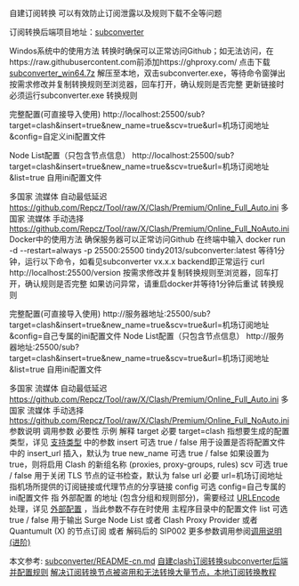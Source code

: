 自建订阅转换
可以有效防止订阅泄露以及规则下载不全等问题

订阅转换后端项目地址：[subconverter](https://github.com/tindy2013/subconverter)

Windos系统中的使用方法
转换时确保可以正常访问Github；如无法访问，在https://raw.githubusercontent.com前添加https://ghproxy.com/
点击下载[subconverter_win64.7z](https://github.com/tindy2013/subconverter/releases/download/v0.8.1/subconverter_win64.7z)
解压至本地，双击subconverter.exe，等待命令窗弹出
按需求修改并复制转换规则至浏览器，回车打开，确认规则是否完整
更新链接时必须运行subconverter.exe
转换规则

完整配置(可直接导入使用)
http://localhost:25500/sub?target=clash&insert=true&new_name=true&scv=true&url=机场订阅地址&config=自定义ini配置文件

Node List配置（只包含节点信息）
http://localhost:25500/sub?target=clash&insert=true&new_name=true&scv=true&url=机场订阅地址&list=true
自用ini配置文件

多国家 流媒体 自动最低延迟
https://github.com/Repcz/Tool/raw/X/Clash/Premium/Online_Full_Auto.ini
多国家 流媒体 手动选择
https://github.com/Repcz/Tool/raw/X/Clash/Premium/Online_Full_NoAuto.ini
Docker中的使用方法
确保服务器可以正常访问Github
在终端中输入
docker run -d --restart=always -p 25500:25500 tindy2013/subconverter:latest
等待1分钟，运行以下命令，如看见subconverter vx.x.x backend即正常运行
curl http://localhost:25500/version
按需求修改并复制转换规则至浏览器，回车打开，确认规则是否完整
如果访问异常，请重启docker并等待1分钟后重试
转换规则

完整配置(可直接导入使用)
http://服务器地址:25500/sub?target=clash&insert=true&new_name=true&scv=true&url=机场订阅地址&config=自己专属的ini配置文件
Node List配置（只包含节点信息）
http://服务器地址:25500/sub?target=clash&insert=true&new_name=true&scv=true&url=机场订阅地址&list=true
自用ini配置文件

多国家 流媒体 自动最低延迟
https://github.com/Repcz/Tool/raw/X/Clash/Premium/Online_Full_Auto.ini
多国家 流媒体 手动选择
https://github.com/Repcz/Tool/raw/X/Clash/Premium/Online_Full_NoAuto.ini
参数说明
调用参数	必要性	示例	解释
target	必要	target=clash	指想要生成的配置类型，详见 [支持类型](https://github.com/Repcz/Tool/tree/0bd8de4ce9f765fd04a94fe7d150bf4bcc440944/subconverter#%E6%94%AF%E6%8C%81%E7%B1%BB%E5%9E%8B) 中的参数
insert	可选	true / false	用于设置是否将配置文件中的 insert_url 插入，默认为 true
new_name	可选	true / false	如果设置为 true，则将启用 Clash 的新组名称 (proxies, proxy-groups, rules)
scv	可选	true / false	用于关闭 TLS 节点的证书检查，默认为 false
url	必要	url=机场订阅地址	指机场所提供的订阅链接或代理节点的分享链接
config	可选	config=自己专属的ini配置文件	指 外部配置 的地址 (包含分组和规则部分)，需要经过 [URLEncode](https://www.urlencoder.org/) 处理，详见 [外部配置](https://github.com/tindy2013/subconverter/blob/master/README-cn.md#%E5%A4%96%E9%83%A8%E9%85%8D%E7%BD%AE) ，当此参数不存在时使用 主程序目录中的配置文件
list	可选	true / false	用于输出 Surge Node List 或者 Clash Proxy Provider 或者 Quantumult (X) 的节点订阅 或者 解码后的 SIP002
更多参数调用参阅[调用说明 (进阶)](https://github.com/tindy2013/subconverter/blob/master/README-cn.md#%E8%B0%83%E7%94%A8%E8%AF%B4%E6%98%8E-%E8%BF%9B%E9%98%B6)

本文参考:
[subconverter/README-cn.md](https://github.com/tindy2013/subconverter/blob/master/README-cn.md#subconverter)
[自建clash订阅转换subconverter后端并配置规则](https://s1oz.github.io/post/zi-jian-clash-ding-yue-zhuan-huan-hou-duan-bing-pei-zhi-gui-ze/)
[解决订阅转换节点被盗用和无法转换大量节点，本地订阅转换教程](https://www.youtube.com/watch?v=UxvjT_nHLo4)
